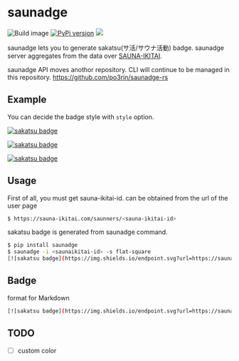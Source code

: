 # saunadge

![Build image](https://github.com/po3rin/saunadge/workflows/Build%20image/badge.svg)
[![PyPi version](https://img.shields.io/pypi/v/saunadge.svg)](https://pypi.python.org/pypi/saunadge/)
[![](https://img.shields.io/badge/python-3.9+-blue.svg)](https://www.python.org/downloads/release/python-390/)


saunadge lets you to generate sakatsu(サ活/サウナ活動) badge. saunadge server aggregates from the data over [SAUNA-IKITAI](https://sauna-ikitai.com/).

saunadge API moves anothor repository. CLI will continue to be managed in this repository.
https://github.com/po3rin/saunadge-rs

## Example

You can decide the badge style with `style` option.

[![sakatsu badge](https://img.shields.io/endpoint.svg?url=https://saunadge-gjqqouyuca-an.a.run.app/api/v1/badge/46531&style=for-the-badge)](https://sauna-ikitai.com/saunners/46531)
  
[![sakatsu badge](https://img.shields.io/endpoint.svg?url=https://saunadge-gjqqouyuca-an.a.run.app/api/v1/badge/46531&style=flat-square)](https://sauna-ikitai.com/saunners/46531)
  
[![sakatsu badge](https://img.shields.io/endpoint.svg?url=https://saunadge-gjqqouyuca-an.a.run.app/api/v1/badge/46531&style=flat)](https://sauna-ikitai.com/saunners/46531)

## Usage

First of all,  you must get sauna-ikitai-id.
<sauna-ikitai-id> can be obtained from the url of the user page

```sh
$ https://sauna-ikitai.com/saunners/<sauna-ikitai-id> 
```

sakatsu badge is generated from saunadge command.

```sh
$ pip install saunadge
$ saunadge -i <saunaikitai-id> -s flat-square
[![sakatsu badge](https://img.shields.io/endpoint.svg?url=https://saunadge-gjqqouyuca-an.a.run.app/api/v1/badge/46531&style=flat-square)](https://sauna-ikitai.com/saunners/46531)
```

## Badge

format for Markdown

```sh
[![sakatsu badge](https://img.shields.io/endpoint.svg?url=https://saunadge-gjqqouyuca-an.a.run.app/api/v1/badge/<saunai-kitai-id>&style=flat-square)](https://sauna-ikitai.com/saunners/<saunai-kitai-id>)
```

## TODO
- [ ] custom color
